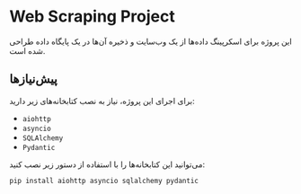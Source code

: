 # Web Scraping Project

این پروژه برای اسکرپینگ داده‌ها از یک وب‌سایت و ذخیره آن‌ها در یک پایگاه داده طراحی شده است.

## پیش‌نیازها

برای اجرای این پروژه، نیاز به نصب کتابخانه‌های زیر دارید:

- `aiohttp`
- `asyncio`
- `SQLAlchemy`
- `Pydantic`

می‌توانید این کتابخانه‌ها را با استفاده از دستور زیر نصب کنید:

```bash
pip install aiohttp asyncio sqlalchemy pydantic

